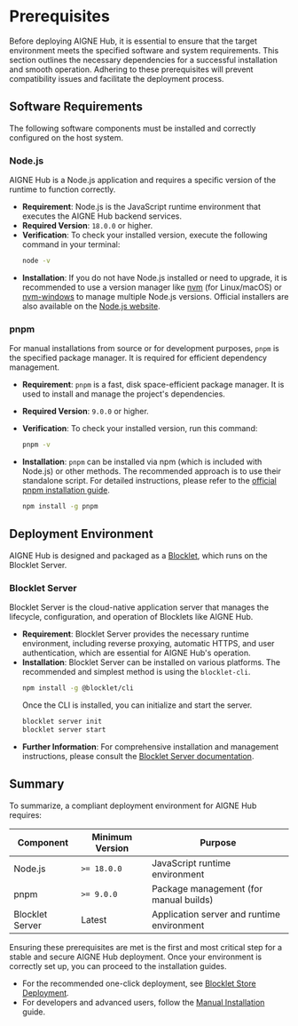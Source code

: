 # Prerequisites

Before deploying AIGNE Hub, it is essential to ensure that the target environment meets the specified software and system requirements. This section outlines the necessary dependencies for a successful installation and smooth operation. Adhering to these prerequisites will prevent compatibility issues and facilitate the deployment process.

## Software Requirements

The following software components must be installed and correctly configured on the host system.

### Node.js

AIGNE Hub is a Node.js application and requires a specific version of the runtime to function correctly.

*   **Requirement**: Node.js is the JavaScript runtime environment that executes the AIGNE Hub backend services.
*   **Required Version**: `18.0.0` or higher.
*   **Verification**: To check your installed version, execute the following command in your terminal:
    ```bash Node.js Version Check icon=logos:nodejs-icon
    node -v
    ```
*   **Installation**: If you do not have Node.js installed or need to upgrade, it is recommended to use a version manager like [nvm](https://github.com/nvm-sh/nvm) (for Linux/macOS) or [nvm-windows](https://github.com/coreybutler/nvm-windows) to manage multiple Node.js versions. Official installers are also available on the [Node.js website](https://nodejs.org/).

### pnpm

For manual installations from source or for development purposes, `pnpm` is the specified package manager. It is required for efficient dependency management.

*   **Requirement**: `pnpm` is a fast, disk space-efficient package manager. It is used to install and manage the project's dependencies.
*   **Required Version**: `9.0.0` or higher.
*   **Verification**: To check your installed version, run this command:
    ```bash pnpm Version Check icon=logos:pnpm
    pnpm -v
    ```
*   **Installation**: `pnpm` can be installed via npm (which is included with Node.js) or other methods. The recommended approach is to use their standalone script. For detailed instructions, please refer to the [official pnpm installation guide](https://pnpm.io/installation).

    ```bash Install pnpm icon=logos:pnpm
    npm install -g pnpm
    ```

## Deployment Environment

AIGNE Hub is designed and packaged as a [Blocklet](https://www.blocklet.io/), which runs on the Blocklet Server.

### Blocklet Server

Blocklet Server is the cloud-native application server that manages the lifecycle, configuration, and operation of Blocklets like AIGNE Hub.

*   **Requirement**: Blocklet Server provides the necessary runtime environment, including reverse proxying, automatic HTTPS, and user authentication, which are essential for AIGNE Hub's operation.
*   **Installation**: Blocklet Server can be installed on various platforms. The recommended and simplest method is using the `blocklet-cli`.
    ```bash Install Blocklet CLI icon=lucide:terminal
    npm install -g @blocklet/cli
    ```
    Once the CLI is installed, you can initialize and start the server.
    ```bash Initialize Blocklet Server icon=lucide:server
    blocklet server init
    blocklet server start
    ```
*   **Further Information**: For comprehensive installation and management instructions, please consult the [Blocklet Server documentation](https://docs.blocklet.io/docs/en/getting-started).

## Summary

To summarize, a compliant deployment environment for AIGNE Hub requires:

| Component        | Minimum Version | Purpose                                     |
| ---------------- | --------------- | ------------------------------------------- |
| Node.js          | `>= 18.0.0`     | JavaScript runtime environment              |
| pnpm             | `>= 9.0.0`      | Package management (for manual builds)      |
| Blocklet Server  | Latest          | Application server and runtime environment  |

Ensuring these prerequisites are met is the first and most critical step for a stable and secure AIGNE Hub deployment. Once your environment is correctly set up, you can proceed to the installation guides.

- For the recommended one-click deployment, see [Blocklet Store Deployment](./deployment-and-installation-blocklet-store.md).
- For developers and advanced users, follow the [Manual Installation](./deployment-and-installation-manual-installation.md) guide.